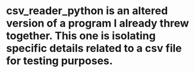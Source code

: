 # csv_reader_python is an altered version of a program I already threw together.  This one is isolating specific details related to a csv file for testing purposes.
